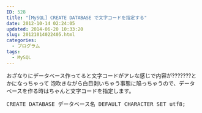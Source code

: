 ```yaml
---
ID: 528
title: "[MySQL] CREATE DATABASE で文字コードを指定する"
date: 2012-10-14 02:24:05
updated: 2014-06-20 10:33:20
slug: 20121014022405.html
categories:
  - プログラム
tags:
  - MySQL
---
```


おざなりにデータベース作ってると文字コードがアレな感じで内容が???????とかになっちゃって
泡吹きながら白目剥いちゃう事態に陥っちゃうので、データベースを作る時はちゃんと文字コードを指定します。

<pre class="linenums sql">CREATE DATABASE データベース名 DEFAULT CHARACTER SET utf8;</pre>
